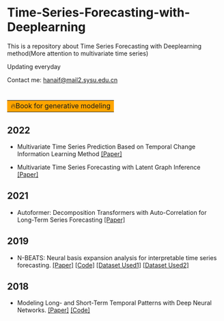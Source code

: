 # Time-Series-Forecasting-with-Deeplearning

This is a repository about Time Series Forecasting with Deeplearning method(More attention to multivariate time series)

Updating everyday


Contact me: hanaif@mail2.sysu.edu.cn</font> 


# <table><tr><td bgcolor=orange> 🔥Book for generative modeling</td></tr></table>

## 2022
- Multivariate Time Series Prediction Based on Temporal Change Information Learning Method    [[Paper]](https://github.com/hanlaoshi/Time-Series-Forecasting-with-Deeplearning/blob/main/PDF%20files%20repo/Multivariate_Time_Series_Prediction_Based_on_Temporal_Change_Information_Learning_Method.pdf)

- Multivariate Time Series Forecasting with Latent Graph Inference   [[Paper]](https://arxiv.org/abs/2203.03423)

## 2021
- Autoformer: Decomposition Transformers with Auto-Correlation for Long-Term Series Forecasting   [[Paper]](https://proceedings.neurips.cc/paper/2021/hash/bcc0d400288793e8bdcd7c19a8ac0c2b-Abstract.html)

## 2019

- N-BEATS: Neural basis expansion analysis for interpretable time series forecasting. [[Paper]](https://arxiv.org/abs/1905.10437) [[Code]](https://github.com/unit8co/darts)   [[Dataset Used1]](https://paperswithcode.com/dataset/m4)  [[Dataset Used2]](https://paperswithcode.com/dataset/timehetnet) 

## 2018
- Modeling Long- and Short-Term Temporal Patterns with Deep Neural Networks. [[Paper]](https://arxiv.org/abs/1703.07015) [[Code]](https://github.com/laiguokun/LSTNet)
